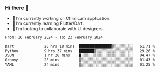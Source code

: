 ### Hi there 👋

<!--
**devcat37/devcat37** is a ✨ _special_ ✨ repository because its `README.md` (this file) appears on your GitHub profile.-->


- 🔭 I’m currently working on Chimicum application.
- 🌱 I’m currently learning Flutter/Dart.
- 👯 I’m looking to collaborate with UI designers.
<!-- - 🤔 I’m looking for help with ... -->

<!--START_SECTION:waka-->

```txt
From: 16 February 2024 - To: 23 February 2024

Dart              20 hrs 18 mins  ███████████████▒░░░░░░░░░   61.71 %
Python            9 hrs 37 mins   ███████▒░░░░░░░░░░░░░░░░░   29.26 %
JSON              1 hr 28 mins    █░░░░░░░░░░░░░░░░░░░░░░░░   04.47 %
Groovy            28 mins         ▒░░░░░░░░░░░░░░░░░░░░░░░░   01.43 %
YAML              24 mins         ▒░░░░░░░░░░░░░░░░░░░░░░░░   01.25 %
```

<!--END_SECTION:waka-->
